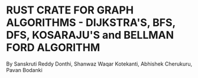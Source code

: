 # RUST CRATE FOR GRAPH ALGORITHMS - DIJKSTRA'S, BFS, DFS, KOSARAJU'S and BELLMAN FORD ALGORITHM
By Sanskruti Reddy Donthi, Shanwaz Waqar Kotekanti, Abhishek Cherukuru, Pavan Bodanki
